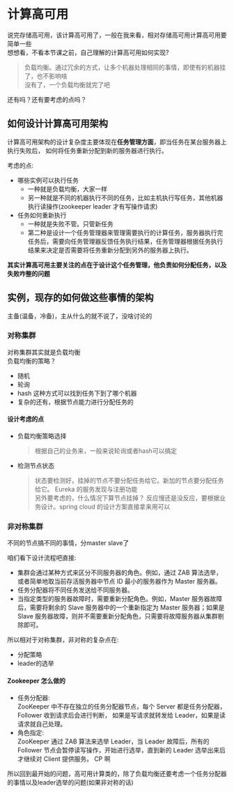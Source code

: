 # 计算高可用
说完存储高可用，该计算高可用了，一般在我来看，相对存储高可用计算高可用要简单一些  
想想看，不看本节课之前，自己理解的计算高可用如何实现?    
> 负载均衡。通过冗余的方式，让多个机器处理相同的事情，即使有的机器挂了，也不影响啥  
> 没有了，一个负载均衡就完了吧

还有吗？还有要考虑的点吗？

## 如何设计计算高可用架构
计算高可用架构的设计复杂度主要体现在**任务管理方面**，即当任务在某台服务器上执行失败后，
如何将任务重新分配到新的服务器进行执行。  

考虑的点:  
- 哪些实例可以执行任务
  - 一种就是负载均衡，大家一样
  - 另一种就是不同的机器执行不同的任务，比如主机执行写任务，其他机器执行读操作(zookeeper leader 才有写操作请求)
- 任务如何重新执行
  - 一种就是失败不管。只管新任务
  - 第二种是设计一个任务管理器来管理需要执行的计算任务，服务器执行完任务后，需要向任务管理器反馈任务执行结果，任务管理器根据任务执行结果来决定是否需要将任务重新分配到另外的服务器上执行。
  
**其实计算高可用主要关注的点在于设计这个任务管理，他负责如何分配任务，以及失败咋整的问题**

## 实例，现存的如何做这些事情的架构
主备(温备，冷备)，主从什么的就不说了，没啥讨论的

### 对称集群
对称集群其实就是负载均衡  
负载均衡的策略？
- 随机
- 轮询
- hash 这种方式可以找到任务下到了哪个机器
- 复杂的还有，根据节点能力进行分配任务的

#### 设计考虑的点
- 负载均衡策略选择
  > 根据自己的业务来，一般来说轮询或者hash可以搞定
- 检测节点状态
  > 状态要检测好，挂掉的节点不要分配任务给它。新加的节点要分配任务给它。 Eureka 的服务发现与注册功能  
  > 另外要考虑的，什么情况下算节点挂掉？ 反应慢还是没反应，要根据业务设计。spring cloud 的设计方案直接拿来用可以

### 非对称集群
不同的节点搞不同的事情，分master slave了  

咱们看下设计流程吧直接:  
- 集群会通过某种方式来区分不同服务器的角色。例如，通过 ZAB 算法选举，或者简单地取当前存活服务器中节点 ID 最小的服务器作为 Master 服务器。
- 任务分配器将不同任务发送给不同服务器。
- 当指定类型的服务器故障时，需要重新分配角色。例如，Master 服务器故障后，需要将剩余的 Slave 服务器中的一个重新指定为 Master 服务器；如果是 Slave 服务器故障，则并不需要重新分配角色，只需要将故障服务器从集群剔除即可。

所以相对于对称集群，非对称的复杂点在:  
- 分配策略
- leader的选举

#### Zookeeper 怎么做的
- 任务分配器:  
  ZooKeeper 中不存在独立的任务分配器节点，每个 Server 都是任务分配器，Follower 收到请求后会进行判断，
  如果是写请求就转发给 Leader，如果是读请求就自己处理。
- 角色指定:  
  ZooKeeper 通过 ZAB 算法来选举 Leader，当 Leader 故障后，所有的 Follower 节点会暂停读写操作，开始进行选举，直到新的 Leader 选举出来后才继续对 Client 提供服务。  CP 啊



所以回到最开始的问题，高可用计算类的，除了负载均衡还要考虑一个任务分配器的事情以及leader选举的问题(如果非对称的话)
